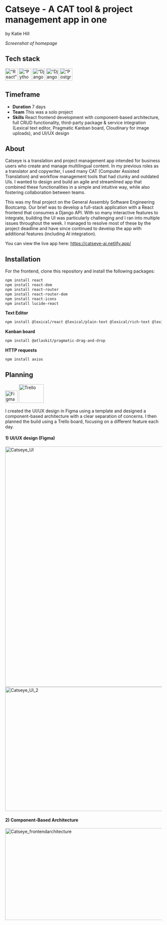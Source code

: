 # Catseye - A CAT tool & project management app in one
by Katie Hill 


*Screenshot of homepage*


## Tech stack

<img src="https://cdn.jsdelivr.net/gh/devicons/devicon@latest/icons/react/react-original-wordmark.svg"
  alt=“React” width="40" height="40" />
<img src="https://cdn.jsdelivr.net/gh/devicons/devicon@latest/icons/python/python-original-wordmark.svg"
  alt=“Python” width="40" height="40" />
<img src="https://cdn.jsdelivr.net/gh/devicons/devicon@latest/icons/django/django-plain.svg"
  alt=“Django” width="40" height="40" />
<img src="https://cdn.jsdelivr.net/gh/devicons/devicon@latest/icons/djangorest/djangorest-original-wordmark.svg"
  alt=“DjangoRESTFramework” width="40" height="40" />
<img src="https://cdn.jsdelivr.net/gh/devicons/devicon@latest/icons/postgresql/postgresql-plain-wordmark.svg"
alt=“PostgreSQL” width="40" height="40" />

## Timeframe

- **Duration** 7 days
- **Team** This was a solo project
- **Skills** React frontend development with component-based architecture, full CRUD functionality, third-party package & service integration (Lexical text editor, Pragmatic Kanban board, Cloudinary for image uploads), and UI/UX design

## About

Catseye is a translation and project management app intended for business users who create and manage multilingual content. In my previous roles as a translator and copywriter, I used many CAT (Computer Assisted Translation) and workflow management tools that had clunky and outdated UIs. I wanted to design and build an agile and streamlined app that combined these functionalities in a simple and intuitive way, while also fostering collaboration between teams.

This was my final project on the General Assembly Software Engineering Bootcamp. Our brief was to develop a full-stack application with a React frontend that consumes a Django API. With so many interactive features to integrate, building the UI was particularly challenging and I ran into multiple issues throughout the week. I managed to resolve most of these by the project deadline and have since continued to develop the app with additional features (including AI integration). 

You can view the live app here: https://catseye-ai.netlify.app/

## Installation


For the frontend, clone this repository and install the following packages: 


```bash
npm install react
npm install react-dom
npm install react-router
npm install react-router-dom
npm install react-icons
npm install lucide-react
```

**Text Editor**

```bash
npm install @lexical/react @lexical/plain-text @lexical/rich-text @lexical/utils
```

**Kanban board**

```bash
npm install @atlaskit/pragmatic-drag-and-drop
```

**HTTP requests**

```bash
npm install axios
```


## Planning 

<img src="https://cdn.jsdelivr.net/gh/devicons/devicon@latest/icons/figma/figma-original.svg" 
     alt="Figma" width="40" height="40"/>
<img src="https://cdn.jsdelivr.net/gh/devicons/devicon@latest/icons/trello/trello-plain-wordmark.svg" 
	alt="Trello" width="80" height="60" />

I created the UI/UX design in Figma using a template and designed a component-based architecture with a clear separation of concerns. I then planned the build using a Trello board, focusing on a different feature each day.

#### 1) UI/UX design (Figma)


<img width="1392" height="772" alt="Catseye_UI" src="https://github.com/user-attachments/assets/455c5194-cd42-47b4-b7f1-a47159e839b6" />

<img width="860" height="399" alt="Catseye_UI_2" src="https://github.com/user-attachments/assets/540871e4-fd39-47db-bd94-d66ad0a19d04" />


#### 2) Component-Based Architecture


<img width="630" height="295" alt="Catseye_frontendarchitecture" src="https://github.com/user-attachments/assets/c6c08c43-dcac-4a97-85fc-057d92492423" />

